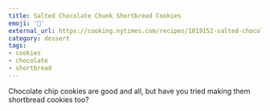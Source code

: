 ```yaml
---
title: Salted Chocolate Chunk Shortbread Cookies
emoji: '🍪'
external_url: https://cooking.nytimes.com/recipes/1019152-salted-chocolate-chunk-shortbread-cookies
category: dessert
tags:
- cookies
- chocolate
- shortbread
---
```


Chocolate chip cookies are good and all, but have you tried making them shortbread cookies too?

